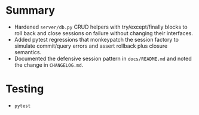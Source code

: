 # Summary
- Hardened `server/db.py` CRUD helpers with try/except/finally blocks to roll back and close sessions on failure without changing their interfaces.
- Added pytest regressions that monkeypatch the session factory to simulate commit/query errors and assert rollback plus closure semantics.
- Documented the defensive session pattern in `docs/README.md` and noted the change in `CHANGELOG.md`.

# Testing
- `pytest`
